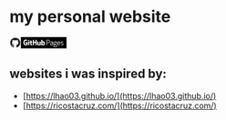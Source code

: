 # my personal website 

[<img src="./assets/github_pages.png" width="100">](https://orange-my-cat.github.io/)

## websites i was inspired by:
- [https://lhao03.github.io/](https://lhao03.github.io/)
- [https://ricostacruz.com/](https://ricostacruz.com/)